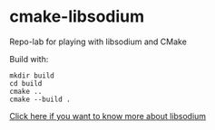# cmake-libsodium
Repo-lab for playing with libsodium and CMake

Build with:

```
mkdir build
cd build
cmake ..
cmake --build .
```

[Click here if you want to know more about libsodium](https://github.com/jedisct1/libsodium)
